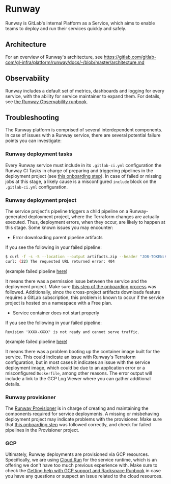 # Runway

Runway is GitLab's internal Platform as a Service, which aims to enable teams to deploy and run their services quickly
and safely.

## Architecture

For an overview of Runway's architecture, see
<https://gitlab.com/gitlab-com/gl-infra/platform/runway/docs/-/blob/master/architecture.md>

## Observability

Runway includes a default set of metrics, dashboards and logging for every service, with the ability for service
maintainer to expand them. For details, see [the Runway Observability runbook](./observability.md).

## Troubleshooting

The Runway platform is comprised of several interdependent components. In case of issues with a Runway service, there
are several potential failure points you can investigate:

### Runway deployment tasks

Every Runway service must include in its `.gitlab-ci.yml` configuration the Runway CI Tasks
in charge of preparing and triggering pipelines in the deployment project (see [this onboarding
step](https://gitlab.com/gitlab-com/gl-infra/platform/runway/docs/-/blob/master/onboarding-new-service.md?ref_type=heads#4-update-your-projects-gitlab-ciyml-file)). In case of failed or missing jobs at this stage, a likely
cause is a misconfigured `include` block on the  `.gitlab-ci.yml` configuration.

### Runway deployment project

The service project's pipeline triggers a child pipeline on a Runway-generated deployment
project, where the Terraform changes are actually executed. Thus, deployment errors, when they occur, are likely to
happen at this stage. Some known issues you may encounter:

- Error downloading parent pipeline artifacts

If you see the following in your failed pipeline:

```sh
$ curl -f -s -S --location --output artifacts.zip --header "JOB-TOKEN:$CI_JOB_TOKEN" "${CI_API_V4_URL}/projects/${SOURCE_PROJECT_ID}/jobs/${PARENT_ARTIFACTS_JOB_ID}/artifacts"
curl: (22) The requested URL returned error: 404
```

(example failed pipeline [here](https://gitlab.com/gitlab-com/gl-infra/platform/runway/deployments/code-viewer-test-fknidg/-/jobs/4925342009))

It means there was a permission issue between the service and the deployment project. Make sure [this step of the
onboarding process](https://gitlab.com/gitlab-com/gl-infra/platform/runway/docs/-/blob/master/onboarding-new-service.md#3-allow-ci-job-tokens-from-the-deployment-project-to-access-your-project)
was followed. Additionally, since the cross-project artifacts downloads feature requires a GitLab subscription, this
problem is known to occur if the service project is hosted on a namespace with a Free plan.

- Service container does not start properly

If you see the following in your failed pipeline:

```
Revision 'XXXX-XXXX' is not ready and cannot serve traffic.
```

(example failed pipeline [here](https://gitlab.com/gitlab-com/gl-infra/platform/runway/deployments/code-viewer-test-fknidg/-/jobs/5000677403))

It means there was a problem booting up the container image built for the service. This could indicate an issue with
Runway's Terraform configuration, but in most cases it indicates an issue with the service deployment image, which could
be due to an application error or a misconfigured `Dockerfile`, among other reasons. The error output will include a
link to the GCP Log Viewer where you can gather additional details.

### Runway provisioner

The [Runway Provisioner](https://gitlab.com/gitlab-com/gl-infra/platform/runway/provisioner/) is in charge of creating
and maintaining the components required for service deployments. A missing or misbehaving deployment project may
indicate problems with the provisioner. Make sure that [this onboarding
step](https://gitlab.com/gitlab-com/gl-infra/platform/runway/docs/-/blob/master/onboarding-new-service.md#1-add-a-service-in-the-inventoryjson-in-the-provisioner-project-create-an-mr)
was followed correctly, and check for failed pipelines in the Provisioner project.

### GCP

Ultimately, Runway deployments are provisioned via GCP resources. Specifically, we are using [Cloud
Run](https://cloud.google.com/run/) for the service runtime, which is an offering we don't have too much previous
experience with. Make sure to check the [Getting help with GCP support and Rackspace Runbook](../uncategorized/externalvendors/GCP-rackspace-support.md)
in case you have any questions or suspect an issue related to the cloud resources.

